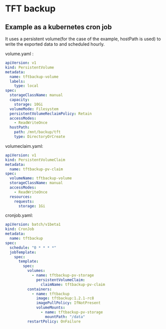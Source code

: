 # TFT backup

## Example as a kubernetes cron job

It uses a persistent volume(for the case of the example, hostPath is used) to write the exported data to and scheduled hourly.

volume.yaml :

```yaml
apiVersion: v1
kind: PersistentVolume
metadata:
  name: tftbackup-volume
  labels:
    type: local
spec:
  storageClassName: manual
  capacity:
    storage: 10Gi
  volumeMode: Filesystem
  persistentVolumeReclaimPolicy: Retain
  accessModes:
    - ReadWriteOnce
  hostPath:
    path: /mnt/backup/tft
    type: DirectoryOrCreate
```

volumeclaim.yaml:

```yaml
apiVersion: v1
kind: PersistentVolumeClaim
metadata:
  name: tftbackup-pv-claim
spec:
  volumeName: tftbackup-volume
  storageClassName: manual
  accessModes:
    - ReadWriteOnce
  resources:
    requests:
      storage: 1Gi
```

cronjob.yaml:

```yaml
apiVersion: batch/v1beta1
kind: CronJob
metadata:
  name: tftbackup
spec:
  schedule: "0 * * * *"
  jobTemplate:
    spec:
      template:
        spec:
          volumes:
            - name: tftbackup-pv-storage
              persistentVolumeClaim:
                claimName: tftbackup-pv-claim
          containers:
            - name: tftbackup
              image: tftbackup:1.2.1-rc8
              imagePullPolicy: IfNotPresent
              volumeMounts:
                - name: tftbackup-pv-storage
                  mountPath: "/data"
          restartPolicy: OnFailure
```
